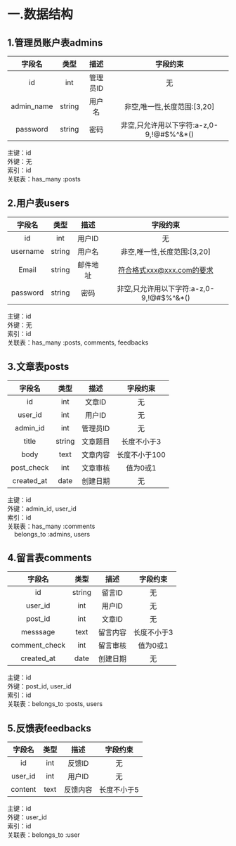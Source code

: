 # 一.数据结构
## 1.管理员账户表admins

| 字段名 | 类型 | 描述 | 字段约束 |
| :-: | :-: | :-: | :-: |
| id | int | 管理员ID | 无 |
| admin_name | string | 用户名 | 非空,唯一性,长度范围:[3,20] |
| password | string | 密码 | 非空,只允许用以下字符:a-z,0-9,!@#$%^&*() |

主键：id <br>
外键：无 <br>
索引：id <br>
关联表：has_many :posts <br>

## 2.用户表users

| 字段名 | 类型 | 描述 | 字段约束 |
| :-: | :-: | :-: | :-: |
| id | int | 用户ID | 无 |
| username | string | 用户名 | 非空,唯一性,长度范围:[3,20] |
| Email | string | 邮件地址 | 符合格式xxx@xxx.com的要求 |
| password | string | 密码 | 非空,只允许用以下字符:a-z,0-9,!@#$%^&*() |

主键：id <br>
外键：无 <br>
索引：id <br>
关联表：has_many :posts, comments, feedbacks <br>

## 3.文章表posts

| 字段名 | 类型 | 描述 | 字段约束 |
| :-: | :-: | :-: | :-: |
| id | int | 文章ID | 无 |
| user_id | int | 用户ID | 无 |
| admin_id | int | 管理员ID | 无 |
| title | string | 文章题目 | 长度不小于3 |
| body | text | 文章内容 | 长度不小于100 |
| post_check | int | 文章审核 | 值为0或1 |
| created_at | date | 创建日期 | 无 |

主键：id <br>
外键：admin_id, user_id <br>
索引：id <br>
关联表：has_many :comments <br>
&#160;&#160;&#160;&#160;belongs_to :admins, users <br>

## 4.留言表comments

| 字段名 | 类型 | 描述 | 字段约束 |
| :-: | :-: | :-: | :-: |
| id | string | 留言ID | 无 |
| user_id | int | 用户ID | 无 |
| post_id | int | 文章ID | 无 |
| messsage | text | 留言内容 | 长度不小于3 |
| comment_check | int | 留言审核 | 值为0或1 |
| created_at | date | 创建日期 | 无 |

主键：id <br>
外键：post_id, user_id <br>
索引：id <br>
关联表：belongs_to :posts, users <br>

## 5.反馈表feedbacks

| 字段名 | 类型 | 描述 | 字段约束 |
| :-: | :-: | :-: | :-: |
| id | int | 反馈ID | 无 |
| user_id | int | 用户ID | 无 |
| content | text | 反馈内容 | 长度不小于5 |

主键：id <br>
外键：user_id <br>
索引：id <br>
关联表：belongs_to :user <br>


